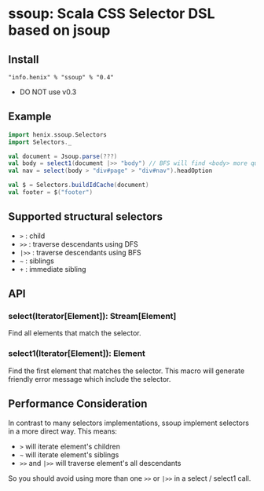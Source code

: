 # ssoup: Scala CSS Selector DSL based on jsoup

## Install

```
"info.henix" % "ssoup" % "0.4"
```

* DO NOT use v0.3

## Example

```scala
import henix.ssoup.Selectors
import Selectors._

val document = Jsoup.parse(???)
val body = select1(document |>> "body") // BFS will find <body> more quickly than DFS
val nav = select(body > "div#page" > "div#nav").headOption

val $ = Selectors.buildIdCache(document)
val footer = $("footer")
```

## Supported structural selectors

* `>` : child
* `>>` : traverse descendants using DFS
* `|>>` : traverse descendants using BFS
* `~` : siblings
* `+` : immediate sibling

## API

### select(Iterator[Element]): Stream[Element]

Find all elements that match the selector.

### select1(Iterator[Element]): Element

Find the first element that matches the selector. This macro will generate friendly error message which include the selector.

## Performance Consideration

In contrast to many selectors implementations, ssoup implement selectors in a more direct way. This means:

* `>` will iterate element's children
* `~` will iterate element's siblings
* `>>` and `|>>` will traverse element's all descendants

So you should avoid using more than one `>>` or `|>>` in a select / select1 call.
